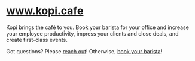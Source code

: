 www.kopi.cafe
=============

Kopi brings the café to you. Book your barista for your office and increase your employee productivity, impress your clients and close deals, and create first-class events.

Got questions? Please [reach out](www.kopi.cafe/#contact)! Otherwise, [book your barista](www.kopi.cafe/book)!
